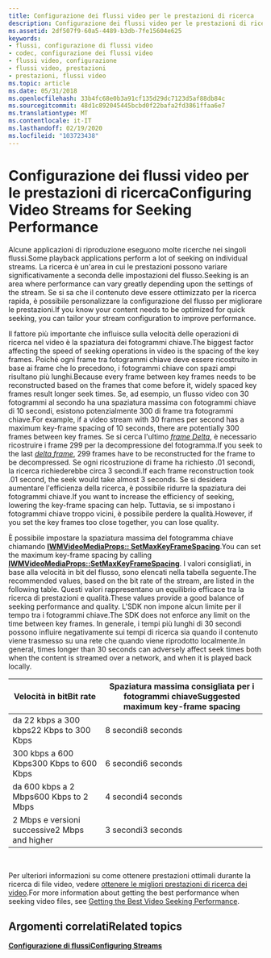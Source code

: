 ```yaml
---
title: Configurazione dei flussi video per le prestazioni di ricerca
description: Configurazione dei flussi video per le prestazioni di ricerca
ms.assetid: 2df507f9-60a5-4489-b3db-7fe15604e625
keywords:
- flussi, configurazione di flussi video
- codec, configurazione dei flussi video
- flussi video, configurazione
- flussi video, prestazioni
- prestazioni, flussi video
ms.topic: article
ms.date: 05/31/2018
ms.openlocfilehash: 33b4fc68e0b3a91cf135d29dc7123d5af88db84c
ms.sourcegitcommit: 48d1c892045445bcbd0f22bafa2fd3861ffaa6e7
ms.translationtype: MT
ms.contentlocale: it-IT
ms.lasthandoff: 02/19/2020
ms.locfileid: "103723438"
---
```

# <a name="configuring-video-streams-for-seeking-performance"></a><span data-ttu-id="00b0f-108">Configurazione dei flussi video per le prestazioni di ricerca</span><span class="sxs-lookup"><span data-stu-id="00b0f-108">Configuring Video Streams for Seeking Performance</span></span>

<span data-ttu-id="00b0f-109">Alcune applicazioni di riproduzione eseguono molte ricerche nei singoli flussi.</span><span class="sxs-lookup"><span data-stu-id="00b0f-109">Some playback applications perform a lot of seeking on individual streams.</span></span> <span data-ttu-id="00b0f-110">La ricerca è un'area in cui le prestazioni possono variare significativamente a seconda delle impostazioni del flusso.</span><span class="sxs-lookup"><span data-stu-id="00b0f-110">Seeking is an area where performance can vary greatly depending upon the settings of the stream.</span></span> <span data-ttu-id="00b0f-111">Se si sa che il contenuto deve essere ottimizzato per la ricerca rapida, è possibile personalizzare la configurazione del flusso per migliorare le prestazioni.</span><span class="sxs-lookup"><span data-stu-id="00b0f-111">If you know your content needs to be optimized for quick seeking, you can tailor your stream configuration to improve performance.</span></span>

<span data-ttu-id="00b0f-112">Il fattore più importante che influisce sulla velocità delle operazioni di ricerca nel video è la spaziatura dei fotogrammi chiave.</span><span class="sxs-lookup"><span data-stu-id="00b0f-112">The biggest factor affecting the speed of seeking operations in video is the spacing of the key frames.</span></span> <span data-ttu-id="00b0f-113">Poiché ogni frame tra fotogrammi chiave deve essere ricostruito in base ai frame che lo precedono, i fotogrammi chiave con spazi ampi risultano più lunghi.</span><span class="sxs-lookup"><span data-stu-id="00b0f-113">Because every frame between key frames needs to be reconstructed based on the frames that come before it, widely spaced key frames result longer seek times.</span></span> <span data-ttu-id="00b0f-114">Se, ad esempio, un flusso video con 30 fotogrammi al secondo ha una spaziatura massima con fotogrammi chiave di 10 secondi, esistono potenzialmente 300 di frame tra fotogrammi chiave.</span><span class="sxs-lookup"><span data-stu-id="00b0f-114">For example, if a video stream with 30 frames per second has a maximum key-frame spacing of 10 seconds, there are potentially 300 frames between key frames.</span></span> <span data-ttu-id="00b0f-115">Se si cerca l'ultimo [*frame Delta*](wmformat-glossary.md), è necessario ricostruire i frame 299 per la decompressione del fotogramma.</span><span class="sxs-lookup"><span data-stu-id="00b0f-115">If you seek to the last [*delta frame*](wmformat-glossary.md), 299 frames have to be reconstructed for the frame to be decompressed.</span></span> <span data-ttu-id="00b0f-116">Se ogni ricostruzione di frame ha richiesto .01 secondi, la ricerca richiederebbe circa 3 secondi.</span><span class="sxs-lookup"><span data-stu-id="00b0f-116">If each frame reconstruction took .01 second, the seek would take almost 3 seconds.</span></span> <span data-ttu-id="00b0f-117">Se si desidera aumentare l'efficienza della ricerca, è possibile ridurre la spaziatura dei fotogrammi chiave.</span><span class="sxs-lookup"><span data-stu-id="00b0f-117">If you want to increase the efficiency of seeking, lowering the key-frame spacing can help.</span></span> <span data-ttu-id="00b0f-118">Tuttavia, se si impostano i fotogrammi chiave troppo vicini, è possibile perdere la qualità.</span><span class="sxs-lookup"><span data-stu-id="00b0f-118">However, if you set the key frames too close together, you can lose quality.</span></span>

<span data-ttu-id="00b0f-119">È possibile impostare la spaziatura massima del fotogramma chiave chiamando [**IWMVideoMediaProps:: SetMaxKeyFrameSpacing**](/previous-versions/windows/desktop/api/Wmsdkidl/nf-wmsdkidl-iwmvideomediaprops-setmaxkeyframespacing).</span><span class="sxs-lookup"><span data-stu-id="00b0f-119">You can set the maximum key-frame spacing by calling [**IWMVideoMediaProps::SetMaxKeyFrameSpacing**](/previous-versions/windows/desktop/api/Wmsdkidl/nf-wmsdkidl-iwmvideomediaprops-setmaxkeyframespacing).</span></span> <span data-ttu-id="00b0f-120">I valori consigliati, in base alla velocità in bit del flusso, sono elencati nella tabella seguente.</span><span class="sxs-lookup"><span data-stu-id="00b0f-120">The recommended values, based on the bit rate of the stream, are listed in the following table.</span></span> <span data-ttu-id="00b0f-121">Questi valori rappresentano un equilibrio efficace tra la ricerca di prestazioni e qualità.</span><span class="sxs-lookup"><span data-stu-id="00b0f-121">These values provide a good balance of seeking performance and quality.</span></span> <span data-ttu-id="00b0f-122">L'SDK non impone alcun limite per il tempo tra i fotogrammi chiave.</span><span class="sxs-lookup"><span data-stu-id="00b0f-122">The SDK does not enforce any limit on the time between key frames.</span></span> <span data-ttu-id="00b0f-123">In generale, i tempi più lunghi di 30 secondi possono influire negativamente sui tempi di ricerca sia quando il contenuto viene trasmesso su una rete che quando viene riprodotto localmente.</span><span class="sxs-lookup"><span data-stu-id="00b0f-123">In general, times longer than 30 seconds can adversely affect seek times both when the content is streamed over a network, and when it is played back locally.</span></span>



| <span data-ttu-id="00b0f-124">Velocità in bit</span><span class="sxs-lookup"><span data-stu-id="00b0f-124">Bit rate</span></span>             | <span data-ttu-id="00b0f-125">Spaziatura massima consigliata per i fotogrammi chiave</span><span class="sxs-lookup"><span data-stu-id="00b0f-125">Suggested maximum key-frame spacing</span></span> |
|----------------------|-------------------------------------|
| <span data-ttu-id="00b0f-126">da 22 kbps a 300 kbps</span><span class="sxs-lookup"><span data-stu-id="00b0f-126">22 Kbps to 300 Kbps</span></span>  | <span data-ttu-id="00b0f-127">8 secondi</span><span class="sxs-lookup"><span data-stu-id="00b0f-127">8 seconds</span></span>                           |
| <span data-ttu-id="00b0f-128">300 kbps a 600 Kbps</span><span class="sxs-lookup"><span data-stu-id="00b0f-128">300 Kbps to 600 Kbps</span></span> | <span data-ttu-id="00b0f-129">6 secondi</span><span class="sxs-lookup"><span data-stu-id="00b0f-129">6 seconds</span></span>                           |
| <span data-ttu-id="00b0f-130">da 600 kbps a 2 Mbps</span><span class="sxs-lookup"><span data-stu-id="00b0f-130">600 Kbps to 2 Mbps</span></span>   | <span data-ttu-id="00b0f-131">4 secondi</span><span class="sxs-lookup"><span data-stu-id="00b0f-131">4 seconds</span></span>                           |
| <span data-ttu-id="00b0f-132">2 Mbps e versioni successive</span><span class="sxs-lookup"><span data-stu-id="00b0f-132">2 Mbps and higher</span></span>    | <span data-ttu-id="00b0f-133">3 secondi</span><span class="sxs-lookup"><span data-stu-id="00b0f-133">3 seconds</span></span>                           |



 

<span data-ttu-id="00b0f-134">Per ulteriori informazioni su come ottenere prestazioni ottimali durante la ricerca di file video, vedere [ottenere le migliori prestazioni di ricerca dei video](getting-the-best-video-seeking-performance.md).</span><span class="sxs-lookup"><span data-stu-id="00b0f-134">For more information about getting the best performance when seeking video files, see [Getting the Best Video Seeking Performance](getting-the-best-video-seeking-performance.md).</span></span>

## <a name="related-topics"></a><span data-ttu-id="00b0f-135">Argomenti correlati</span><span class="sxs-lookup"><span data-stu-id="00b0f-135">Related topics</span></span>

<dl> <dt>

[<span data-ttu-id="00b0f-136">**Configurazione di flussi**</span><span class="sxs-lookup"><span data-stu-id="00b0f-136">**Configuring Streams**</span></span>](configuring-streams.md)
</dt> </dl>

 

 




